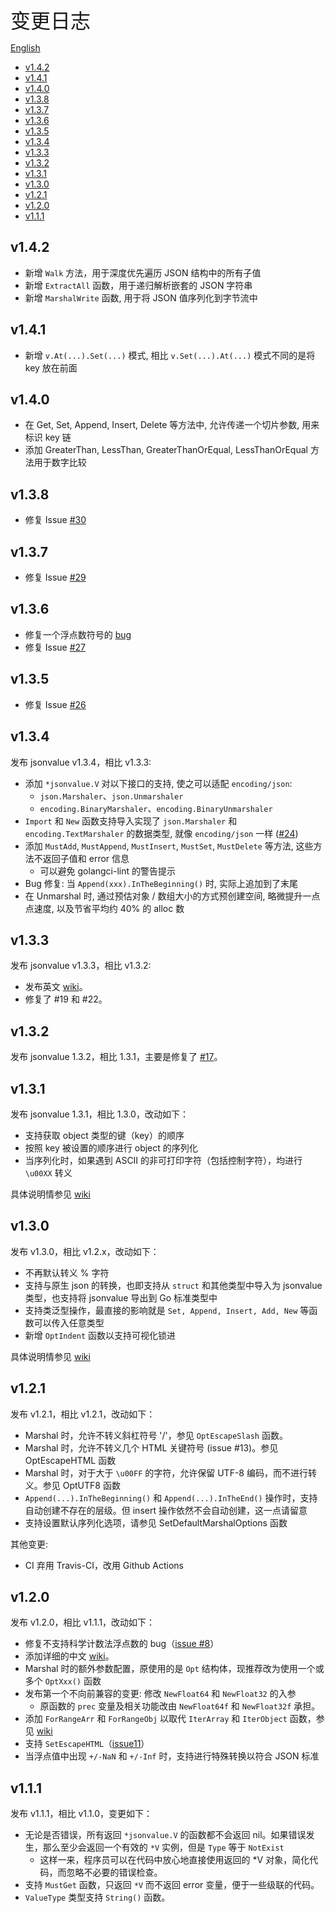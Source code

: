 <font size=6>变更日志</font>

[English](./CHANGELOG.md)

- [v1.4.2](#v142)
- [v1.4.1](#v141)
- [v1.4.0](#v140)
- [v1.3.8](#v138)
- [v1.3.7](#v137)
- [v1.3.6](#v136)
- [v1.3.5](#v135)
- [v1.3.4](#v134)
- [v1.3.3](#v133)
- [v1.3.2](#v132)
- [v1.3.1](#v131)
- [v1.3.0](#v130)
- [v1.2.1](#v121)
- [v1.2.0](#v120)
- [v1.1.1](#v111)

## v1.4.2

- 新增 `Walk` 方法，用于深度优先遍历 JSON 结构中的所有子值
- 新增 `ExtractAll` 函数，用于递归解析嵌套的 JSON 字符串
- 新增 `MarshalWrite` 函数, 用于将 JSON 值序列化到字节流中

## v1.4.1

- 新增 `v.At(...).Set(...)` 模式, 相比 `v.Set(...).At(...)` 模式不同的是将 key 放在前面

## v1.4.0

- 在 Get, Set, Append, Insert, Delete 等方法中, 允许传递一个切片参数, 用来标识 key 链
- 添加 GreaterThan, LessThan, GreaterThanOrEqual, LessThanOrEqual 方法用于数字比较

## v1.3.8

- 修复 Issue [#30](https://github.com/Andrew-M-C/go.jsonvalue/issues/30)

## v1.3.7

- 修复 Issue [#29](https://github.com/Andrew-M-C/go.jsonvalue/issues/29)

## v1.3.6

- 修复一个浮点数符号的 [bug](https://github.com/akbarfa49/go.jsonvalue/commit/278817)
- 修复 Issue [#27](https://github.com/Andrew-M-C/go.jsonvalue/issues/27)

## v1.3.5

- 修复 Issue [#26](https://github.com/Andrew-M-C/go.jsonvalue/issues/26)

## v1.3.4

发布 jsonvalue v1.3.4，相比 v1.3.3:

- 添加 `*jsonvalue.V` 对以下接口的支持, 使之可以适配 `encoding/json`:
  - `json.Marshaler`、`json.Unmarshaler`
  - `encoding.BinaryMarshaler`、`encoding.BinaryUnmarshaler`
- `Import` 和 `New` 函数支持导入实现了 `json.Marshaler` 和 `encoding.TextMarshaler` 的数据类型, 就像 `encoding/json` 一样 ([#24](https://github.com/Andrew-M-C/go.jsonvalue/issues/24))
- 添加 `MustAdd`, `MustAppend`, `MustInsert`, `MustSet`, `MustDelete` 等方法, 这些方法不返回子值和 error 信息
  - 可以避免 golangci-lint 的警告提示
- Bug 修复: 当 `Append(xxx).InTheBeginning()` 时, 实际上追加到了末尾
- 在 Unmarshal 时, 通过预估对象 / 数组大小的方式预创建空间, 略微提升一点点速度, 以及节省平均约 40% 的 alloc 数

## v1.3.3

发布 jsonvalue v1.3.3，相比 v1.3.2:

- 发布英文 [wiki](https://github.com/Andrew-M-C/go.jsonvalue/blob/master/docs/en/README.md)。
- 修复了 #19 和 #22。

## v1.3.2

发布 jsonvalue 1.3.2，相比 1.3.1，主要是修复了 [#17](https://github.com/Andrew-M-C/go.jsonvalue/issues/17)。

## v1.3.1

发布 jsonvalue 1.3.1，相比 1.3.0，改动如下：

- 支持获取 object 类型的键（key）的顺序
- 按照 key 被设置的顺序进行 object 的序列化
- 当序列化时，如果遇到 ASCII 的非可打印字符（包括控制字符），均进行 `\u00XX` 转义

具体说明情参见 [wiki](https://github.com/Andrew-M-C/go.jsonvalue/blob/feature/v1.3.0/docs/zh-cn/12_new_feature.md)

## v1.3.0

发布 v1.3.0，相比 v1.2.x，改动如下：

- 不再默认转义 % 字符
- 支持与原生 json 的转换，也即支持从 `struct` 和其他类型中导入为 jsonvalue 类型，也支持将 jsonvalue 导出到 Go 标准类型中
- 支持类泛型操作，最直接的影响就是 `Set, Append, Insert, Add, New` 等函数可以传入任意类型
- 新增 `OptIndent` 函数以支持可视化锁进

具体说明情参见 [wiki](https://github.com/Andrew-M-C/go.jsonvalue/blob/feature/v1.3.0/docs/zh-cn/12_new_feature.md)

## v1.2.1

发布 v1.2.1，相比 v1.2.1，改动如下：

- Marshal 时，允许不转义斜杠符号 '/'，参见 `OptEscapeSlash` 函数。
- Marshal 时，允许不转义几个 HTML 关键符号 (issue #13)。参见 OptEscapeHTML 函数
- Marshal 时，对于大于 `\u00FF` 的字符，允许保留 UTF-8 编码，而不进行转义。参见 OptUTF8 函数
- `Append(...).InTheBeginning()` 和 `Append(...).InTheEnd()` 操作时，支持自动创建不存在的层级。但 insert 操作依然不会自动创建，这一点请留意
- 支持设置默认序列化选项，请参见 SetDefaultMarshalOptions 函数

其他变更:

- CI 弃用 Travis-CI，改用 Github Actions

## v1.2.0

发布 v1.2.0，相比 v1.1.1，改动如下：

- 修复不支持科学计数法浮点数的 bug（[issue #8](https://github.com/Andrew-M-C/go.jsonvalue/issues/8)）
- 添加详细的中文 [wiki](https://github.com/Andrew-M-C/go.jsonvalue/blob/master/docs/zh-cn/README.md)。
- Marshal 时的额外参数配置，原使用的是 `Opt` 结构体，现推荐改为使用一个或多个 `OptXxx()` 函数
- 发布第一个不向前兼容的变更: 修改 `NewFloat64` 和 `NewFloat32` 的入参
  - 原函数的 `prec` 变量及相关功能改由 `NewFloat64f` 和 `NewFloat32f` 承担。
- 添加 `ForRangeArr` 和 `ForRangeObj` 以取代 `IterArray` 和 `IterObject` 函数，参见 [wiki](https://github.com/Andrew-M-C/go.jsonvalue/blob/master/docs/zh-cn/05_iteration.md#%E6%A6%82%E8%BF%B0)
- 支持 `SetEscapeHTML`（[issue11](https://github.com/Andrew-M-C/go.jsonvalue/issues/11)）
- 当浮点值中出现 `+/-NaN` 和 `+/-Inf` 时，支持进行特殊转换以符合 JSON 标准

## v1.1.1

发布 v1.1.1，相比 v1.1.0，变更如下：

- 无论是否错误，所有返回 `*jsonvalue.V` 的函数都不会返回 nil。如果错误发生，那么至少会返回一个有效的 `*V` 实例，但是 `Type` 等于 `NotExist`
  - 这样一来，程序员可以在代码中放心地直接使用返回的 *V 对象，简化代码，而忽略不必要的错误检查。
- 支持 `MustGet` 函数，只返回 `*V` 而不返回 error 变量，便于一些级联的代码。
- `ValueType` 类型支持 `String()` 函数。

